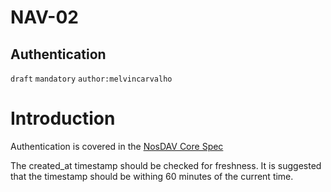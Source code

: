 NAV-02
======

Authentication
--------------------------------------

`draft` `mandatory` `author:melvincarvalho`

Introduction
============

Authentication is covered in the [NosDAV Core Spec](https://nosdav.com/spec/)

The created_at timestamp should be checked for freshness.  It is suggested that the timestamp should be withing 60 minutes of the current time.
